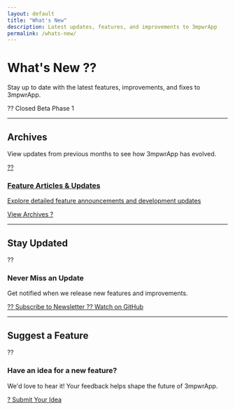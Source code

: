 ```yaml
---
layout: default
title: "What's New"
description: Latest updates, features, and improvements to 3mpwrApp
permalink: /whats-new/
---
```


<link rel="stylesheet" href="{{ '/assets/css/page-enhancements.css' | relative_url }}">
<link rel="stylesheet" href="{{ '/assets/css/whats-new.css' | relative_url }}">

# What's New ??

<div class="intro-banner">
  <p>Stay up to date with the latest features, improvements, and fixes to 3mpwrApp.</p>
  <div class="beta-badge">
    <span class="badge-icon">??</span>
    <span class="badge-text">Closed Beta Phase 1</span>
  </div>
</div>

---

## Archives

<div class="archives-section">
  <p class="archives-description">View updates from previous months to see how 3mpwrApp has evolved.</p>
  
  <a href="/blog/" class="archive-card">
    <div class="archive-icon" aria-hidden="true">??</div>
    <div class="archive-content">
      <h3>Feature Articles & Updates</h3>
      <p>Explore detailed feature announcements and development updates</p>
      <span class="archive-cta">View Archives ?</span>
    </div>
  </a>
</div>

---

## Stay Updated

<div class="update-subscription">
  <div class="subscription-header">
    <div class="subscription-icon" aria-hidden="true">??</div>
    <h3>Never Miss an Update</h3>
    <p>Get notified when we release new features and improvements.</p>
  </div>
  
  <div class="subscription-options">
    <a href="/newsletter/" class="subscription-btn primary">
      <span class="btn-icon">??</span>
      <span class="btn-text">Subscribe to Newsletter</span>
    </a>
    <a href="https://github.com/3mpowrApp/3mpwrapp.github.io/releases" class="subscription-btn secondary" target="_blank" rel="noopener noreferrer">
      <span class="btn-icon">??</span>
      <span class="btn-text">Watch on GitHub</span>
    </a>
  </div>
</div>

---

## Suggest a Feature

<div class="feature-suggestion">
  <div class="suggestion-icon" aria-hidden="true">??</div>
  <div class="suggestion-content">
    <h3>Have an idea for a new feature?</h3>
    <p>We'd love to hear it! Your feedback helps shape the future of 3mpwrApp.</p>
    <a href="/contact/?subject=Feature Request" class="suggestion-btn">
      <span class="btn-icon">?</span>
      <span class="btn-text">Submit Your Idea</span>
    </a>
  </div>
</div>

<script src="{{ '/assets/js/page-enhancements.js' | relative_url }}" defer></script>
<script src="{{ '/assets/js/whats-new.js' | relative_url }}" defer></script>
